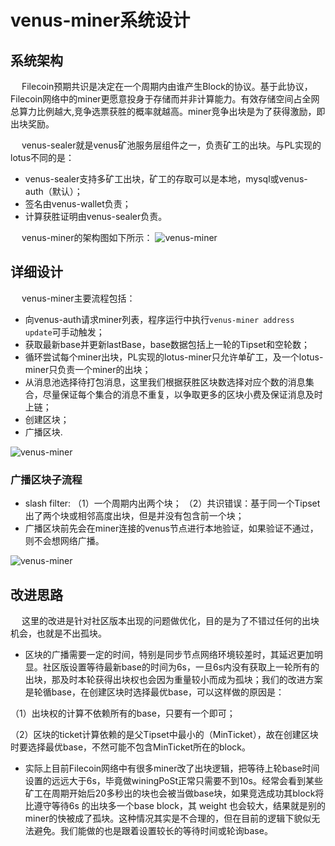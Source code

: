 # venus-miner系统设计

## 系统架构

 &ensp;&ensp; Filecoin预期共识是决定在一个周期内由谁产生Block的协议。基于此协议，Filecoin网络中的miner更愿意投身于存储而并非计算能力。有效存储空间占全网总算力比例越大,竞争选票获胜的概率就越高。miner竞争出块是为了获得激励，即出块奖励。

 &ensp;&ensp; venus-sealer就是venus矿池服务层组件之一，负责矿工的出块。与PL实现的lotus不同的是：
 
 - venus-sealer支持多矿工出块，矿工的存取可以是本地，mysql或venus-auth（默认）；
 - 签名由venus-wallet负责；
 - 计算获胜证明由venus-sealer负责。
 
  &ensp;&ensp; venus-miner的架构图如下所示：
![venus-miner](../../.vuepress/public/venus-miner-arch.png)

## 详细设计

 &ensp;&ensp; venus-miner主要流程包括：
 
 - 向venus-auth请求miner列表，程序运行中执行`venus-miner address update`可手动触发；
 - 获取最新base并更新lastBase，base数据包括上一轮的Tipset和空轮数；
 - 循环尝试每个miner出块，PL实现的lotus-miner只允许单矿工，及一个lotus-miner只负责一个miner的出块；
 - 从消息池选择待打包消息，这里我们根据获胜区块数选择对应个数的消息集合，尽量保证每个集合的消息不重复，以争取更多的区块小费及保证消息及时上链；
 - 创建区块；
 - 广播区块.
 
 ![venus-miner](../../.vuepress/public/venus-miner-main-progress.png)
 
 ### 广播区块子流程
 
 - slash filter: （1）一个周期内出两个块； （2）共识错误：基于同一个Tipset出了两个块或相邻高度出块，但是并没有包含前一个块；
 - 广播区块前先会在miner连接的venus节点进行本地验证，如果验证不通过，则不会想网络广播。
 
 ![venus-miner](../../.vuepress/public/venus-miner-submit-block.png)

## 改进思路

 &ensp;&ensp; 这里的改进是针对社区版本出现的问题做优化，目的是为了不错过任何的出块机会，也就是不出孤块。
 
- 区块的广播需要一定的时间，特别是同步节点网络环境较差时，其延迟更加明显。社区版设置等待最新base的时间为6s，一旦6s内没有获取上一轮所有的出块，那及时本轮获得出块权也会因为重量较小而成为孤块；我们的改进方案是轮循base，在创建区块时选择最优base，可以这样做的原因是：

（1）出块权的计算不依赖所有的base，只要有一个即可；

（2）区块的ticket计算依赖的是父Tipset中最小的（MinTicket），故在创建区块时要选择最优base，不然可能不包含MinTicket所在的block。

- 实际上目前Filecoin网络中有很多miner改了出块逻辑，把等待上轮base时间设置的远远大于6s，毕竟做winingPoSt正常只需要不到10s。经常会看到某些矿工在周期开始后20多秒出的块也会被当做base块，如果竞选成功其block将比遵守等待6s
的出块多一个base block，其 weight 也会较大，结果就是别的miner的快被成了孤块。这种情况其实是不合理的，但在目前的逻辑下貌似无法避免。我们能做的也是跟着设置较长的等待时间或轮询base。
